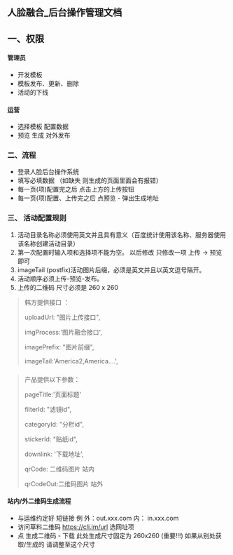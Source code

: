 
## 人脸融合_后台操作管理文档


## 一、权限

#### 管理员
* 开发模板
* 模板发布、更新、删除
* 活动的下线

#### 运营
* 选择模板 配置数据
* 预览 生成 对外发布

### 二、流程

* 登录人脸后台操作系统
* 填写必填数据 （如缺失 则生成的页面里面会有报错）
* 每一页(项)配置完之后 点击上方的上传按钮
* 每一页(项)配置、上传完之后 点预览 - 弹出生成地址 

### 三、 活动配置规则

1. 活动目录名称必须使用英文并且具有意义（百度统计使用该名称、服务器使用该名称创建活动目录）
2. 第一次配置时输入项和选择项不能为空。 以后修改 只修改一项 上传 -> 预览 即可
3. imageTail (postfix)活动图片后缀，必须是英文并且以英文逗号隔开。
4. 活动顺序必须上传-预览-发布。
5. 上传的二维码 尺寸必须是 260 x 260

> 韩方提供接口 ：
>
> uploadUrl: "图片上传接口",
>
> imgProcess:'图片融合接口',
>
> imagePrefix: "图片前缀",
>
> imageTail:'America2,America….',

###

> 产品提供以下参数：
> 
> pageTitle:'页面标题'
> 
> filterId: "滤镜id",
> 
> categoryId: "分栏id",
> 
> stickerId: "贴纸id",
> 
> downlink: '下载地址',
> 
> qrCode: 二维码图片 站内
> 
> qrCodeOut:二维码图片 站外


#### 站内/外二维码生成流程

* 与运维约定好 短链接 例 外：out.xxx.com 内： in.xxx.com
* 访问草料二维码  https://cli.im/url 选网址项
* 点 生成二维码 - 下载 此处生成尺寸固定为 260x260 (重要!!!) 如果从别处获取/生成的 请调整至这个尺寸
